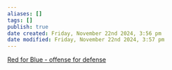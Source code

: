 ```yaml
---
aliases: []
tags: []
publish: true
date created: Friday, November 22nd 2024, 3:56 pm
date modified: Friday, November 22nd 2024, 3:57 pm
---
```


[Red for Blue - offense for defense](../../📁%2006%20-%20Learning,%20Notes/BHIS,%20Antisyphon/WWHF%202024%20-%20Deadwood/Red%20for%20Blue%20-%20offense%20for%20defense/Red%20for%20Blue%20-%20offense%20for%20defense.md)

